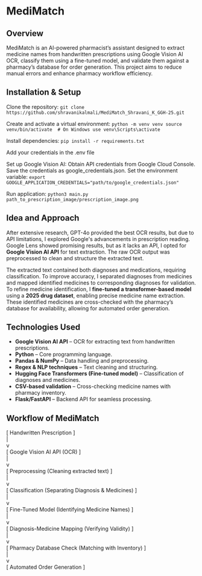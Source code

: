 # MediMatch

## Overview
MediMatch is an AI-powered pharmacist’s assistant designed to extract medicine names from handwritten prescriptions using Google Vision AI OCR, classify them using a fine-tuned model, and validate them against a pharmacy’s database for order generation. This project aims to reduce manual errors and enhance pharmacy workflow efficiency.


## Installation & Setup
Clone the repository:
   `git clone https://github.com/shravanikalmali/MediMatch_Shravani_K_GGH-25.git`

Create and activate a virtual environment:
`python -m venv venv
source venv/bin/activate  # On Windows use venv\Scripts\activate`

Install dependencies:
`pip install -r requirements.txt`

Add your credentials in the .env file

Set up Google Vision AI:
Obtain API credentials from Google Cloud Console.
Save the credentials as google_credentials.json.
Set the environment variable:
`export GOOGLE_APPLICATION_CREDENTIALS="path/to/google_credentials.json"`

Run application:
`python3 main.py path_to_prescription_image/prescription_image.png`


## Idea and Approach
After extensive research, GPT-4o provided the best OCR results, but due to API limitations, I explored Google's advancements in prescription reading. Google Lens showed promising results, but as it lacks an API, I opted for **Google Vision AI API** for text extraction. The raw OCR output was preprocessed to clean and structure the extracted text. 

The extracted text contained both diagnoses and medications, requiring classification. To improve accuracy, I separated diagnoses from medicines and mapped identified medicines to corresponding diagnoses for validation. To refine medicine identification, I **fine-tuned a transformer-based model** using a **2025 drug dataset**, enabling precise medicine name extraction. These identified medicines are cross-checked with the pharmacy’s database for availability, allowing for automated order generation.

## Technologies Used
- **Google Vision AI API** – OCR for extracting text from handwritten prescriptions.
- **Python** – Core programming language.
- **Pandas & NumPy** – Data handling and preprocessing.
- **Regex & NLP techniques** – Text cleaning and structuring.
- **Hugging Face Transformers (Fine-tuned model)** – Classification of diagnoses and medicines.
- **CSV-based validation** – Cross-checking medicine names with pharmacy inventory.
- **Flask/FastAPI** – Backend API for seamless processing.

## Workflow of MediMatch

[ Handwritten Prescription ]  
           |  
           v  
[ Google Vision AI API (OCR) ]  
           |  
           v  
[ Preprocessing (Cleaning extracted text) ]  
           |  
           v  
[ Classification (Separating Diagnosis & Medicines) ]  
           |  
           v  
[ Fine-Tuned Model (Identifying Medicine Names) ]  
           |  
           v  
[ Diagnosis-Medicine Mapping (Verifying Validity) ]  
           |  
           v  
[ Pharmacy Database Check (Matching with Inventory) ]  
           |  
           v  
[ Automated Order Generation ]  

